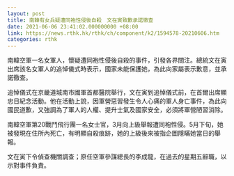 ```yaml
---
layout: post
title: 南韓有女兵疑遭同袍性侵後自殺　文在寅致歉承諾徹查
date: 2021-06-06 23:41:02.000000000 +08:00
link: https://news.rthk.hk/rthk/ch/component/k2/1594578-20210606.htm
categories: rthk
---
```


南韓空軍一名女軍人，懷疑遭同袍性侵後自殺的事件，引發各界關注。總統文在寅出席該名女軍人的追悼儀式時表示，國家未能保護她，為此向家屬表示歉意，並承諾徹查。

追悼儀式在京畿道城南市國軍首都醫院舉行，文在寅到追悼儀式前，在首爾出席顯忠日紀念活動。他在活動上說，因軍營惡習發生令人心痛的軍人身亡事件，為此向國民道歉，又強調為了軍人的人權、提升士氣及國家安全，必須將軍營陋習消除。

南韓空軍第20戰鬥飛行團一名女士官，3月向上級舉報遭同袍性侵。5月下旬，她被發現在住所內死亡，有明顯自殺痕跡，她的上級後來被指企圖隱瞞她當日的舉報。

文在寅下令偵查機關調查；原任空軍參謀總長的李成龍，在過去的星期五辭職，以示對事件負責。
